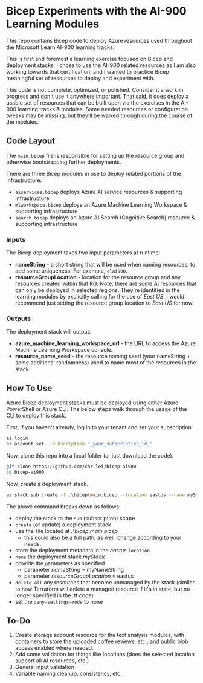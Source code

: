 # Bicep Experiments with the AI-900 Learning Modules

This repo contains Bicep code to deploy Azure resources used throughout the Microsoft Learn AI-900 learning tracks.

This is first and foremost a learning exercise focused on Bicep and deployment stacks. I chose to use the AI-900 related resources as I am also working towards that certification, and I wanted to practice Bicep meaningful set of resources to deploy and experiment with.

This code is not complete, optimized, or polished. Consider it a work in progress and don't use it anywhere important. That said, it does deploy a usable set of resources that can be built upon via the exercises in the AI-900 learning tracks & modules. Some needed resources or configuration tweaks may be missing, but they'll be walked through during the course of the modules.

## Code Layout

The `main.bicep` file is responsible for setting up the resource group and otherwise bootstrapping further deployments.

There are three Bicep modules in use to deploy related portions of the infrastructure:

- `aiservices.bicep` deploys Azure AI service resources & supporting infrastructure
- `mlworkspace.bicep` deploys an Azure Machine Learning Workspace & supporting infrastructure
- `search.bicep` deploys an Azure AI Search (Cognitive Search) resource & supporting infrastructure

### Inputs

The Bicep deployment takes two input parameters at runtime:

- **nameString** - a short string that will be used when naming resources, to add some uniqueness. For example, `clai900`.
- **resourceGroupLocation** - location for the resource group and any resources created within that RG. Note: there are some AI resources that can only be deployed in selected regions. They're identified in the learning modules by explicitly calling for the use of *East US*. I would recommend just setting the resource group location to *East US* for now.

### Outputs

The deployment stack will output:

- **azure_machine_learning_workspace_url** - the URL to access the Azure Machine Learning Workspace console.
- **resource_name_seed** - the resource naming seed (your nameString + some additional randomness) used to name most of the resources in the stack.

## How To Use

Azure Bicep deployment stacks must be deployed using either Azure PowerShell or Azure CLI. The below steps walk through the usage of the CLI to deploy this stack.

First, if you haven't already, log in to your tenant and set your subscription:

```bash
az login
az account set --subscription '_your_subscription_id_'
```

Now, clone this repo into a local folder (or just download the code).

```bash
git clone https://github.com/chr-lei/bicep-ai900
cd bicep-ai900
```

Now, create a deployment stack.

```bash
az stack sub create -f .\bicep\main.bicep --location eastus --name myStack -p nameString=myNameString resourceGroupLocation=eastus --delete-all --deny-settings-mode none
```

The above command breaks down as follows:

- deploy the stack to the `sub` (subscription) scope
- `create` (or update) a deployment stack
- use the `f`ile located at *.\bicep\main.bicep*
  - this could also be a full path, as well. change according to your needs.
- store the deployment metadata in the *eastus* `location`
- `name` the deployment stack *myStack*
- provide the `p`arameters as specified
  - parameter *nameString* = myNameString
  - parameter *resourceGroupLocation* = eastus
- `delete-all` any resources that become unmanaged by the stack (similar to how Terraform will delete a managed resource if it's in state, but no longer specified in the .tf code)
- set the `deny-settings-mode` to none

## To-Do

1. Create storage account resource for the text analysis modules, with containers to store the uploaded coffee reviews, etc.; and public blob access enabled where needed.
2. Add some validation for things like locations (does the selected location support all AI resources, etc.)
3. General input validation
4. Variable naming cleanup, consistency, etc.
